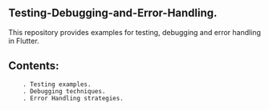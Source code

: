 ## Testing-Debugging-and-Error-Handling.
   This repository provides examples for testing, debugging and error handling in Flutter.

## Contents:
        . Testing examples.
        . Debugging techniques.
        . Error Handling strategies.
